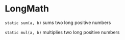 # LongMath
 
`static sum(a, b)` sums two long positive numbers

`static mul(a, b)` multiplies two long positive numbers
